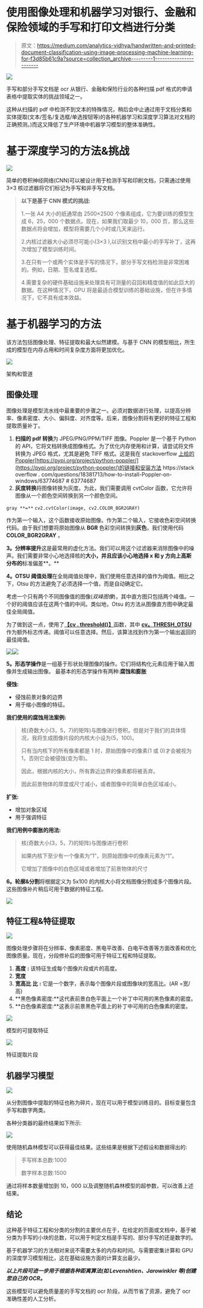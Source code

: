 # 使用图像处理和机器学习对银行、金融和保险领域的手写和打印文档进行分类

> 原文：<https://medium.com/analytics-vidhya/handwritten-and-printed-document-classification-using-image-processing-machine-learning-for-f3d85b61c9a?source=collection_archive---------1----------------------->

![](img/4cd8cb819e38bd8df9e41d2f8fa41e23.png)

手写和部分手写文档是 ocr 从银行、金融和保险行业的各种扫描 pdf 格式的申请表格中提取实体的挑战领域之一。

这种从扫描的 pdf 中检测不到文本的特殊情况，稍后会中止通过用于文档分类和实体提取(文本/签名/复选框/单选按钮等)的各种机器学习和深度学习算法对文档的正确预测。)而这又降低了生产环境中机器学习模型的整体准确性。

# **基于深度学习的方法&挑战**

![](img/462354970224a742109a3c654be533e1.png)

简单的卷积神经网络(CNN)可以被设计用于检测手写和印刷文档，只需通过使用 3×3 核过滤器将它们标记为手写和非手写文档。

> **以下是基于 CNN 模式的挑战:**
> 
> 1.一张 A4 大小的纸通常由 2500×2500 个像素组成，它为要训练的模型生成 6，25，000 个数据点。现在，如果我们取最少 10，000 页，那么这些数据点将会增加，模型将需要几个小时或几天来运行。
> 
> 2.内核过滤器大小必须尽可能小(3×3 ),以识别文档中最小的手写补丁，这再次增加了模型训练时间。
> 
> 3.在只有一个或两个实体是手写的情况下，部分手写文档检测是非常困难的。例如，日期、签名或复选框。
> 
> 4.需要复杂的硬件基础设施来处理具有可测量的召回和精度值的如此巨大的数据。在这种情况下，GPU 将是最适合模型训练的基础设施，但在许多情况下，它不具有成本效益。

# **基于机器学习的方法**

该方法包括图像处理、特征提取和最大似然建模。与基于 CNN 的模型相比，所生成的模型在内存占用和时间复杂度方面将更加优化。

![](img/cf5c1cb1d8e37d2454fbc9048d0e3488.png)

架构和管道

## 图像处理

图像处理是模型流水线中最重要的步骤之一。必须对数据进行处理，以提高分辨率、像素密度、大小、偏斜度、对齐度等。后来，图像分割将有更好的特征工程和提取质量补丁。

1.  **扫描的 pdf 转换**为 JPEG/PNG/PPM/TIFF 图像。Poppler 是一个基于 Python 的 API，它将文档转换成图像格式。为了优化内存使用和计算，请尝试将文件转换为 JPEG 格式，尤其是避免 TIFF 格式。这是我在 stackoverflow [上给的 Poppler](https://stackoverflow.com/questions/18381713/how-to-install-poppler-on-windows/63774687#63774687)[https://pypi.org/project/python-poppler/](https://pypi.org/project/python-poppler/)的链接和安装方法 https://stack overflow . com/questions/18381713/how-to-install-Poppler-on-windows/63774687 # 63774687
2.  **灰度转换**将图像转换为灰度。为此，我们需要调用 cvtColor 函数，它允许将图像从一个颜色空间转换到另一个颜色空间。

`gray **=**` `cv2.cvtColor(image, cv2.COLOR_BGR2GRAY)`

作为第一个输入，这个函数接收原始图像。作为第二个输入，它接收色彩空间转换代码。由于我们想要将原始图像从 **BGR** 色彩空间转换到**灰色**，我们使用代码 **COLOR_BGR2GRAY** 。

**3。分辨率提升**这是最常用的虚化方法。我们可以用这个过滤器来消除图像中的噪声。我们需要非常小心地选择核的**大小，并且应该小心地选择 x 和 y 方向上高斯分布的**标准偏差**。**

**4。OTSU 阈值处理**在全局阈值处理中，我们使用任意选择的值作为阈值。相比之下，Otsu 的方法避免了必须选择一个值，而是自动确定它。

考虑一个只有两个不同图像值的图像(*双峰图像*)，其中直方图只包括两个峰值。一个好的阈值应该在这两个值的中间。类似地，Otsu 的方法从图像直方图中确定最佳全局阈值。

为了做到这一点，使用了[**【cv . threshold()】**](https://docs.opencv.org/master/d7/d1b/group__imgproc__misc.html#gae8a4a146d1ca78c626a53577199e9c57)函数，其中 [**cv。THRESH_OTSU**](https://docs.opencv.org/master/d7/d1b/group__imgproc__misc.html#ggaa9e58d2860d4afa658ef70a9b1115576a95251923e8e22f368ffa86ba8bce87ff) 作为额外标志传递。阈值可以任意选择。然后，该算法找到作为第一个输出返回的最佳阈值。

![](img/7806075dcbd19c0a9e7a2367365b2103.png)![](img/085567ca73cecfcd265d0bdbf9796d43.png)

**5。形态学操作**是一组基于形状处理图像的操作。它们将结构化元素应用于输入图像并生成输出图像。
最基本的形态学操作有两种:**腐蚀和膨胀**

**侵蚀:**

*   侵蚀前景对象的边界
*   用于缩小图像的特征。

**我们使用的腐蚀用法案例:**

> 核(奇数大小(3，5，7)的矩阵)与图像进行卷积。但是对于我们的具体情况，我将生成图像片段的内核大小设为(5，100)。
> 
> 只有当内核下的所有像素都是 1 时，原始图像中的像素(1 或 0)才会被视为 1，否则它会被侵蚀(变为零)。
> 
> 因此，根据内核的大小，所有靠近边界的像素都将被丢弃。
> 
> 因此前景物体的厚度或尺寸减小，或者图像中的简单白色区域减小。

**扩张:**

*   增加对象区域
*   用于强调特征

**我们用例中膨胀的用法:**

> 核(奇数大小(3，5，7)的矩阵)与图像进行卷积
> 
> 如果内核下至少有一个像素为“1”，则原始图像中的像素元素为“1”。
> 
> 它增加了图像中的白色区域或者增加了前景物体的尺寸

**6。轮廓&分割**将根据定义为 5x100 的内核大小将文档图像分割成多个图像片段。这些图像补片稍后可用于数据的特征工程。

![](img/85eb9909c13884407c4b5d9deae1d213.png)

## **特征工程&特征提取**

![](img/3d7fd2e8a8b0af5a9235fc5c5a60e848.png)

图像处理步骤将在分辨率、像素密度、黑电平改善、白电平改善等方面改善和优化图像质量。现在，分段修补后的图像可用于特征工程和特征提取。

1.  **高度** **:** 该特征生成每个图像片段或片的高度。
2.  **宽度**
3.  **宽高比** **比** **:** 它是一个数字，表示每个图像片段或图像块的宽高比。(AR =宽/高)
4.  **黑色像素密度:**这代表前景白色平面上一个补丁中可用的黑色像素的密度。
5.  **白色像素密度:**这表示前景黑色平面上的补丁中可用的白色像素的密度。

![](img/c34c9e7704fdb83c3bfd1fdd11bdde0e.png)

模型的可提取特征

![](img/8972aa7b5ef451626a7a6c0151fb51e9.png)

特征提取片段

## **机器学习模型**

![](img/88cb2ab8c059904bb7db148781c7f4c8.png)

从分割图像中提取的特征也称为碎片，现在可以用于模型训练目的。目标变量包含手写和数字两类。

各种分类器的最终结果如下所示:

![](img/070ec5b4fe8e2aa94093117d8a8964f3.png)

使用随机森林模型可以获得最佳结果。这些结果是根据下述假设和数据得出的:

> 手写样本总数:1000
> 
> 数字样本总数:1500

通过将样本数量增加到 10，000 以及调整随机森林模型的超参数，可以改善上述结果。

## 结论

这种基于特征工程和分类的分割的主要优点在于，在给定的页面或文档中，基于被分类为手写的小块的总数，可以用于判定文档是手写的、部分手写的还是数字的。

基于机器学习的方法相对来说不需要太多的内存和时间。与需要密集计算和 GPU 的深度学习模型相比，这在基础设施方面的计算支出最少。

***以上片段可进一步用于根据各种距离算法(如 Levenshtien、Jarowinkler 等)创建您自己的 OCR。***

这些模型可以避免质量差的手写文档的 ocr 阶段，从而节省了资源，避免了 ocr 准确性差的人工分析。